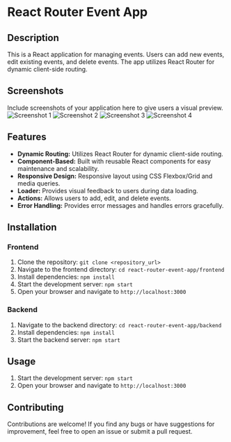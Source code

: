 # React Router Event App

## Description
This is a React application for managing events. Users can add new events, edit existing events, and delete events. The app utilizes React Router for dynamic client-side routing.

## Screenshots
Include screenshots of your application here to give users a visual preview.
![Screenshot 1](/path/to/screenshot1.png)
![Screenshot 2](/path/to/screenshot2.png)
![Screenshot 3](/path/to/screenshot2.png)
![Screenshot 4](/path/to/screenshot2.png)


## Features
- **Dynamic Routing:** Utilizes React Router for dynamic client-side routing.
- **Component-Based:** Built with reusable React components for easy maintenance and scalability.
- **Responsive Design:** Responsive layout using CSS Flexbox/Grid and media queries.
- **Loader:** Provides visual feedback to users during data loading.
- **Actions:** Allows users to add, edit, and delete events.
- **Error Handling:** Provides error messages and handles errors gracefully.

## Installation
### Frontend
1. Clone the repository: `git clone <repository_url>`
2. Navigate to the frontend directory: `cd react-router-event-app/frontend`
3. Install dependencies: `npm install`
4. Start the development server: `npm start`
5. Open your browser and navigate to `http://localhost:3000`

### Backend
1. Navigate to the backend directory: `cd react-router-event-app/backend`
2. Install dependencies: `npm install`
3. Start the backend server: `npm start`

## Usage
1. Start the development server: `npm start`
2. Open your browser and navigate to `http://localhost:3000`

## Contributing
Contributions are welcome! If you find any bugs or have suggestions for improvement, feel free to open an issue or submit a pull request.
